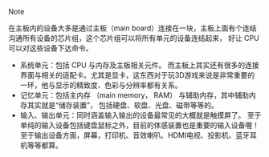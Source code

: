 > [!NOTE]
> 在主板内的设备大多是通过主板（main board）连接在一块，主板上面有个连结沟通所有设备的芯片组，这个芯片组可以将所有单元的设备连结起来， 好让 CPU 可以对这些设备下达命令。

- 系统单元：包括 CPU 与内存及主板相关元件。 而主板上其实还有很多的连接界面与相关的适配卡。尤其是显卡，这东西对于玩3D游戏来说是非常重要的一环，他与显示的精致度、色彩与分辨率都有关系。
- 记忆单元：包括主内存 （main memory， RAM） 与辅助内存，其中辅助内存其实就是“储存装置”， 包括硬盘、软盘、光盘、磁带等等的。
- 输入、输出单元：同时涵盖输入输出的设备最常见的大概就是触摸屏了。 至于单纯的输入设备包括键盘鼠标之外，目前的体感装置也是重要的输入设备喔！ 至于输出设备方面，屏幕，打印机、音效喇叭、HDMI电视、投影机、蓝牙耳机等等都算。